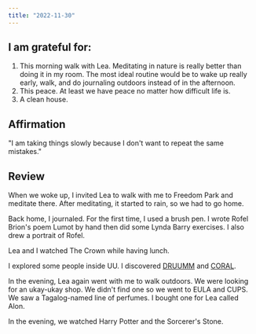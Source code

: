 ```yaml
---
title: "2022-11-30"
---
```

## I am grateful for:

1. This morning walk with Lea. Meditating in nature is really better than doing it in my room. The most ideal routine would be to wake up really early, walk, and do journaling outdoors instead of in the afternoon.
2. This peace. At least we have peace no matter how difficult life is.
3. A clean house.

## Affirmation

"I am taking things slowly because I don't want to repeat the same mistakes."

## Review

When we woke up, I invited Lea to walk with me to Freedom Park and meditate there. After meditating, it started to rain, so we had to go home.

Back home, I journaled. For the first time, I used a brush pen. I wrote Rofel Brion's poem Lumot by hand then did some Lynda Barry exercises. I also drew a portrait of Rofel.

Lea and I watched The Crown while having lunch.

I explored some people inside UU. I discovered [DRUUMM](https://www.druumm.org/?fbclid=IwAR2Vb6mFAoXSvKXjPzFfP0HgmB2xPD-QPq3vgWv6FaB-8mDqvHOzyTLO1IY) and [CORAL](https://sites.google.com/view/coralcenterantipolo/).

In the evening, Lea again went with me to walk outdoors. We were looking for an ukay-ukay shop. We didn't find one so we went to EULA and CUPS. We saw a Tagalog-named line of perfumes. I bought one for Lea called Alon.

In the evening, we watched Harry Potter and the Sorcerer's Stone.
